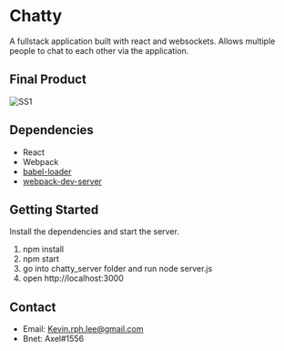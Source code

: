 # Chatty

A fullstack application built with react and websockets. Allows multiple people to chat to each other via the application.

## Final Product

![SS1](https://raw.githubusercontent.com/kevin-rph-lee/chattyapp/master/screenshot.png"Screenshot")


## Dependencies
* React
* Webpack
* [babel-loader](https://github.com/babel/babel-loader)
* [webpack-dev-server](https://github.com/webpack/webpack-dev-server)


## Getting Started
Install the dependencies and start the server.


1. npm install
2. npm start
3. go into chatty_server folder and run node server.js
4. open http://localhost:3000

## Contact

- Email: Kevin.rph.lee@gmail.com
- Bnet: Axel#1556


